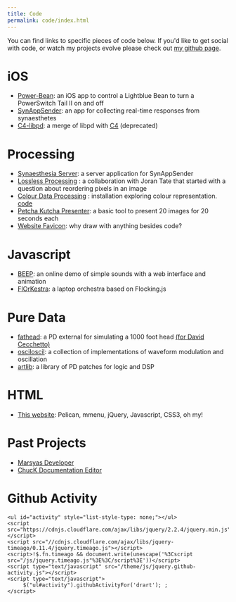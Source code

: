```yaml
---
title: Code
permalink: code/index.html
---
```


You can find links to specific pieces of code below. If you\'d like to
get social with code, or watch my projects evolve please check out [my
github page](https://github.com/drart).

# iOS

-   [Power-Bean](https://github.com/drart/Power-Bean): an iOS app to
    control a Lightblue Bean to turn a PowerSwitch Tail II on and off
-   [SynAppSender](https://github.com/drart/SynAppSender): an app for
    collecting real-time responses from synaesthetes
-   [C4-libpd](https://github.com/drart/C4-libpd): a merge of libpd with
    [C4](http://www.c4ios.com/) (deprecated)

# Processing

-   [Synaesthesia Server](https://github.com/drart/Synaesthesia2013): a
    server application for SynAppSender
-   [Lossless Processing](http://www.losslessprocessing.tumblr.com) : a
    collaboration with Joran Tate that started with a question about
    reordering pixels in an image
-   [Colour Data Processing](http://www.colourdataprocessing.net) :
    installation exploring colour representation.
    [code](https://github.com/drart/Colour-Data-Processing)
-   [Petcha Kutcha Presenter](https://gist.github.com/1226756): a basic
    tool to present 20 images for 20 seconds each
-   [Website Favicon](https://gist.github.com/1344171): why draw with
    anything besides code?

# Javascript

-   [BEEP](/beep): an online demo of simple sounds with a web interface
    and animation
-   [FlOrKestra](https://github.com/florkestra): a laptop orchestra
    based on Flocking.js

# Pure Data

-   [fathead](https://github.com/drart/fathead): a PD external for
    simulating a 1000 foot head [(for David
    Cecchetto)](http://www.davidcecchetto.net/)
-   [osciloscil](https://github.com/drart/osciloscil): a collection of
    implementations of waveform modulation and oscillation
-   [artlib](https://github.com/drart/artlib): a library of PD patches
    for logic and DSP

# HTML

-   [This website](https://github.com/drart/adamtindale.com): Pelican,
    mmenu, jQuery, Javascript, CSS3, oh my!

# Past Projects

-   [Marsyas Developer](http://www.marsyas.info)
-   [ChucK Documentation Editor](http://chuck.cs.princeton.edu)

# Github Activity

```{=html}
<ul id="activity" style="list-style-type: none;"></ul>
<script src="https://cdnjs.cloudflare.com/ajax/libs/jquery/2.2.4/jquery.min.js"></script>
<script src="//cdnjs.cloudflare.com/ajax/libs/jquery-timeago/0.11.4/jquery.timeago.js"></script>
<script>!$.fn.timeago && document.write(unescape('%3Cscript src="/js/jquery.timeago.js"%3E%3C/script%3E'))</script>
<script type="text/javascript" src="/theme/js/jquery.github-activity.js"></script>
<script type="text/javascript">
     $("ul#activity").githubActivityFor('drart'); ;
</script>
```
